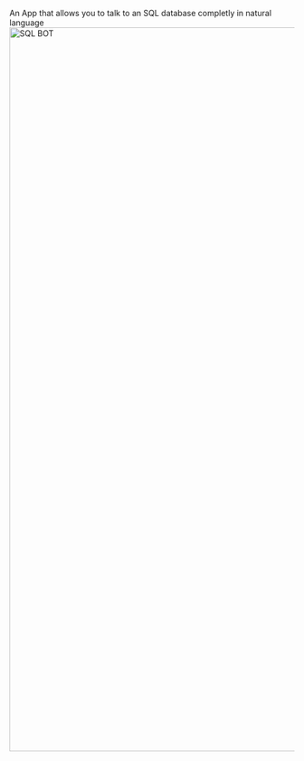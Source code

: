 An App that allows you to talk to an SQL database completly in natural language
<img width="1280" alt="SQL BOT" src="https://github.com/user-attachments/assets/717ee9de-7ee6-455d-bf12-7e88fecb1347" />

